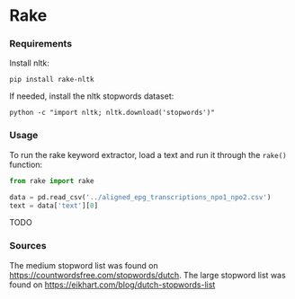 # Rake

### Requirements

Install nltk:
```
pip install rake-nltk
```
If needed, install the nltk stopwords dataset:
```
python -c "import nltk; nltk.download('stopwords')"
```

### Usage

To run the rake keyword extractor, load a text and run it through the `rake()` function:

```python
from rake import rake

data = pd.read_csv('../aligned_epg_transcriptions_npo1_npo2.csv')
text = data['text'][0]


```

TODO

### Sources

The medium stopword list was found on https://countwordsfree.com/stopwords/dutch.
The large stopword list was found on https://eikhart.com/blog/dutch-stopwords-list